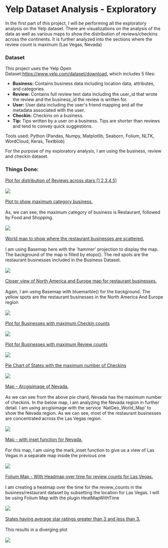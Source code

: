 <h1>Yelp Dataset Analysis - Exploratory</h1>

In the first part of this project, I will be performing all the exploratory analysis on the Yelp dataset. There are visualizations on the analysis of the data as well as various maps to show the distribution of reviews/checkins across the continents. It is further analyzed into the sections where the review count is maximum (Las Vegas, Nevada)

<h3>Dataset</h3>

This project uses the Yelp Open Dataset:https://www.yelp.com/dataset/download, which includes 5 files:

* <b>Business: </b>Contains business data including location data, attributes, and categories.
* <b>Review:</b> Contains full review text data including the user_id that wrote the review and the business_id the review is written for.
* <b>User:</b> User data including the user's friend mapping and all the metadata associated with the user.
* <b>Checkin:</b> Checkins on a business.
* <b>Tip:</b> Tips written by a user on a business. Tips are shorter than reviews and tend to convey quick suggestions.<br>

Tools used: Python (Pandas, Numpy, Matplotlib, Seaborn, Folium, NLTK, WordCloud, Keras, Textblob)


For the purpose of my exploratory analysis, I am using the business, review and checkin dataset.

<h3>Things Done:</h3>


<ins>Plot for distribution of Reviews across stars [1,2,3,4,5]</ins><br><br>
![](Images/Exploratory/Stars.png)<br><br>
<ins>Plot to show maximum category business. </ins><br><br>
As, we can see, the maximum category of business is Restaurant, followed by Food and Shopping.<br><br>
![](Images/Exploratory/Category.png)<br><br>
<ins>World map to show where the restaurant businesses are scattered. </ins><br><br>
I am using Basemap here with the 'hammer' projection to display the map. The background of the map is filled by etopo(). The red spots are the restaurant businesses included in the Business Dataset.<br><br>
![](Images/Exploratory/World_Map.png)<br><br>
<ins>Closer view of North America and Europe map for restaurant businesses.</ins><br><br>
Again, I am using Basemap with bluemarble() for the background. The yellow spots are the restaurant businesses in the North America And Europe region<br><br>
![](Images/Exploratory/NAmerica_Europe.png)<br><br>
<ins>Plot for Businesses with maximum Checkin counts</ins><br><br>
![](Images/Exploratory/Checkins.png)<br><br>
<ins>Plot for Businesses with maximum Review counts</ins><br><br>
![](Images/Exploratory/Reviews.png)<br><br>
<ins>Pie Chart of States with the maximum number of Checkins</ins><br><br>
![](Images/Exploratory/States.png)<br><br>
<ins>Map - Arcgisimage of Nevada. </ins><br><br>
As we can see from the above pie chard, Nevada has the maximum number of checkins. In the below map, I am analyzing the Nevada region in further detail. I am using arcgisimage with the service 'NatGeo_World_Map' to show the Nevada region. As we can see, most of the restaurant businesses are concentrated across the Las Vegas region.<br><br>
![](Images/Exploratory/Arcgis.png)<br><br>
<ins>Map - with inset function for Nevada. </ins><br><br>
For this map, I am using the mark_inset function to give us a view of Las Vegas in a separate map inside the previous one<br><br>
![](Images/Exploratory/Inset.png)<br><br>
<ins>Folium Map - With Headmap over time for review counts for Las Vegas. </ins><br><br>
I am creating a heatmap over the time for the review_counts in the business/restaurant dataset by subsetting the location for Las Vegas. I will be using Folium Map with the plugin HeatMapWithTime<br><br>
![](Images/Exploratory/Heatmap.png)<br><br>
<ins>States having average star ratings greater than 3 and less than 3.</ins><br><br>
This results in a diverging plot<br><br>
![](Images/Exploratory/Divider.png)<br><br>

